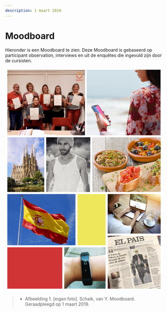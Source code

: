 ```yaml
---
description: 1 maart 2019
---
```


# Moodboard

Hieronder is een Moodboard te zien. Deze Moodboard is gebaseerd op participant observation, interviews en uit de enquêtes die ingevuld zijn door de cursisten. 

![Afbeelding 1.](../../.gitbook/assets/moodboard-1.jpg)

> * Afbeelding 1. \[eigen foto\]. Schaik, van Y. Moodboard. Geraadpleegd op 1 maart 2019.

